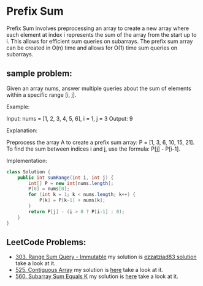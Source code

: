 # Prefix Sum
Prefix Sum involves preprocessing an array to create a new array where each element at index i represents the sum of the array from the start up to i. This allows for efficient sum queries on subarrays. The prefix sum array can be created in O(n) time and allows for O(1) time sum queries on subarrays.

## sample problem:
Given an array nums, answer multiple queries about the sum of elements within a specific range [i, j].

Example:

Input: nums = [1, 2, 3, 4, 5, 6], i = 1, j = 3
Output: 9

Explanation:

Preprocess the array A to create a prefix sum array: P = [1, 3, 6, 10, 15, 21].
To find the sum between indices i and j, use the formula: P[j] - P[i-1].

Implementation:

```java
class Solution {
    public int sumRange(int i, int j) {
        int[] P = new int[nums.length];
        P[0] = nums[0];
        for (int k = 1; k < nums.length; k++) {
            P[k] = P[k-1] + nums[k];
        }
        return P[j] - (i > 0 ? P[i-1] : 0);
    }
}
```

## LeetCode Problems:
- [303. Range Sum Query - Immutable](https://leetcode.com/problems/range-sum-query-immutable/)
my solution is [ezzatziad83 solution](https://leetcode.com/problems/range-sum-query-immutable/solutions/6340163/100-java-solution-by-ezzatziad83-dr2y) take a look at it.
- [525. Contiguous Array](https://leetcode.com/problems/contiguous-array/)
my solution is [here](https://leetcode.com/problems/contiguous-array/solutions/6340393/java-solution-by-ezzatziad83-63wa/) take a look at it.
- [560. Subarray Sum Equals K](https://leetcode.com/problems/subarray-sum-equals-k/)
my solution is [here](https://leetcode.com/problems/subarray-sum-equals-k/solutions/6340439/java-solution-by-ezzatziad83-kw66/) take a look at it.